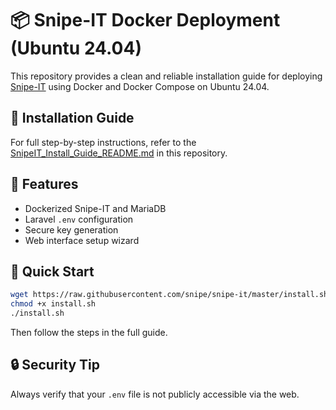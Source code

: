 # 📦 Snipe-IT Docker Deployment (Ubuntu 24.04)

This repository provides a clean and reliable installation guide for deploying [Snipe-IT](https://snipeitapp.com) using Docker and Docker Compose on Ubuntu 24.04.

## 📄 Installation Guide

For full step-by-step instructions, refer to the [SnipeIT_Install_Guide_README.md](./SnipeIT_Install_Guide_README.md) in this repository.

## 🧰 Features

- Dockerized Snipe-IT and MariaDB
- Laravel `.env` configuration
- Secure key generation
- Web interface setup wizard

## 🚀 Quick Start

```bash
wget https://raw.githubusercontent.com/snipe/snipe-it/master/install.sh
chmod +x install.sh
./install.sh
```

Then follow the steps in the full guide.

## 🔒 Security Tip

Always verify that your `.env` file is not publicly accessible via the web.

